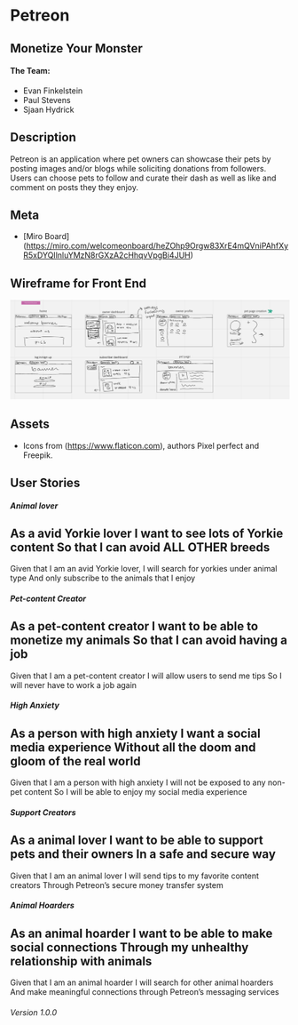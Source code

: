 # Petreon

## Monetize Your Monster

#### The Team:
- Evan Finkelstein
- Paul Stevens
- Sjaan Hydrick

## Description

Petreon is an application where pet owners can showcase their pets by posting images and/or blogs while soliciting donations from followers. Users can choose pets to follow and curate their dash as well as like and comment on posts they they enjoy.

## Meta
- [Miro Board] (https://miro.com/welcomeonboard/heZOhp9Orgw83XrE4mQVniPAhfXyR5xDYQIlnluYMzN8rGXzA2cHhqvVpgBi4JUH)

## Wireframe for Front End
![Front End Wireframing](./public/WebpageWireframes.png)

## Assets
- Icons from (https://www.flaticon.com), authors Pixel perfect and Freepik.

## User Stories

##### Animal lover
As a avid Yorkie lover
I want to see lots of Yorkie content
So that I can avoid ALL OTHER breeds
----------

Given that I am an avid Yorkie lover, 
I will search for yorkies under animal type
And only subscribe to the animals that I enjoy

##### Pet-content Creator
As a pet-content creator
I want to be able to monetize my animals
So that I can avoid having a job
----------
Given that I am a pet-content creator
I will allow users to send me tips
So I will never have to work a job again

##### High Anxiety
As a person with high anxiety
I want a social media experience
Without all the doom and gloom of the real world
----------
Given that I am a person with high anxiety
I will not be exposed to any non-pet content
So I will be able to enjoy my social media experience

##### Support Creators
As a animal lover
I want to be able to support pets and their owners
In a safe and secure way
----------
Given that I am an animal lover
I will send tips to my favorite content creators
Through Petreon’s secure money transfer system

##### Animal Hoarders
As an animal hoarder
I want to be able to make social connections
Through my unhealthy relationship with animals
----------
Given that I am an animal hoarder
I will search for other animal hoarders
And make meaningful connections through Petreon’s messaging services

###### Version 1.0.0
